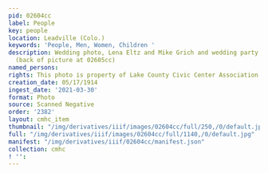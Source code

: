 ```yaml
---
pid: 02604cc
label: People
key: people
location: Leadville (Colo.)
keywords: 'People, Men, Women, Children '
description: Wedding photo, Lena Eltz and Mike Grich and wedding party May 17, 1914
  (back of picture at 02605cc)
named_persons: 
rights: This photo is property of Lake County Civic Center Association.
creation_date: 05/17/1914
ingest_date: '2021-03-30'
format: Photo
source: Scanned Negative
order: '2382'
layout: cmhc_item
thumbnail: "/img/derivatives/iiif/images/02604cc/full/250,/0/default.jpg"
full: "/img/derivatives/iiif/images/02604cc/full/1140,/0/default.jpg"
manifest: "/img/derivatives/iiif/02604cc/manifest.json"
collection: cmhc
! '': 
---
```


